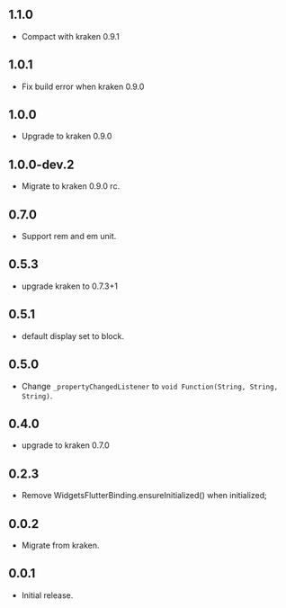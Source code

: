 
## 1.1.0

* Compact with kraken 0.9.1

## 1.0.1

* Fix build error when kraken 0.9.0

## 1.0.0

* Upgrade to kraken 0.9.0

## 1.0.0-dev.2

* Migrate to kraken 0.9.0 rc. 
## 0.7.0

* Support rem and em unit.

## 0.5.3

* upgrade kraken to 0.7.3+1
## 0.5.1

* default display set to block.

## 0.5.0

* Change `_propertyChangedListener` to `void Function(String, String, String)`.

## 0.4.0

* upgrade to kraken 0.7.0

## 0.2.3

* Remove WidgetsFlutterBinding.ensureInitialized() when initialized;

## 0.0.2

* Migrate from kraken.

## 0.0.1

* Initial release.

